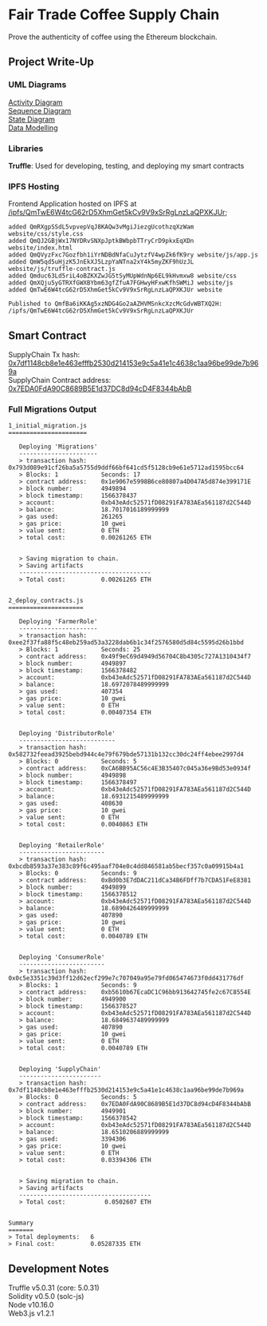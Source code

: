 # Fair Trade Coffee Supply Chain

Prove the authenticity of coffee using the Ethereum blockchain.

## Project Write-Up

### UML Diagrams

[Activity Diagram](./uml/Activity%20Diagram.jpeg)<br>
[Sequence Diagram](./uml/Sequence%20Diagram.jpeg)<br>
[State Diagram](./uml/State%20Diagram.jpeg)<br>
[Data Modelling](./uml/Data%20Modelling.jpeg)<br>

### Libraries

**Truffle**: Used for developing, testing, and deploying my smart contracts

### IPFS Hosting

Frontend Application hosted on IPFS at [/ipfs/QmTwE6W4tcG62rD5XhmGet5kCv9V9xSrRgLnzLaQPXKJUr](https://gateway.ipfs.io/ipfs/QmTwE6W4tcG62rD5XhmGet5kCv9V9xSrRgLnzLaQPXKJUr/);

```
added QmRXgpSSdL5vpvepVqJ8KAQw3vMgiJiezgUcothzqXzWam website/css/style.css
added QmQJ2GBjWx17NYDRvSNXpJptkBWbpbTTryCrD9pkxEqXDn website/index.html
added QmQVyzFxc7Gozfbh1iYrNDBdNfaCuJytzfV4wpZk6fK9ry website/js/app.js
added QmW5qd5uHjzK5JnEkXJ5LzpYaNTna2xY4k5myZKF9hUzJL website/js/truffle-contract.js
added Qmduc63Ld5riL4oBZKXZwJG5tSyMUpWdnNp6EL9kHvmxw8 website/css
added QmXQju5yGTRXfGWXBYbm63gfZfuA7FGHwyHFxwKfhSWMiJ website/js
added QmTwE6W4tcG62rD5XhmGet5kCv9V9xSrRgLnzLaQPXKJUr website

Published to QmfBa6iKKAg5xzNDG4Go2aAZHVMSnkcXzcMcGdvWBTXQ2H: /ipfs/QmTwE6W4tcG62rD5XhmGet5kCv9V9xSrRgLnzLaQPXKJUr
```


## Smart Contract

SupplyChain Tx hash: [0x7df1148cb8e1e463efffb2530d214153e9c5a41e1c4638c1aa96be99de7b969a](https://rinkeby.etherscan.io/tx/0x7df1148cb8e1e463efffb2530d214153e9c5a41e1c4638c1aa96be99de7b969a)<br>
SupplyChain Contract address: [0x7EDA0FdA90C8689B5E1d37DC8d94cD4F8344bAbB](https://rinkeby.etherscan.io/address/0x7eda0fda90c8689b5e1d37dc8d94cd4f8344babb)<br>

### Full Migrations Output

```
1_initial_migration.js
======================

   Deploying 'Migrations'
   ----------------------
   > transaction hash:    0x793d089e91cf26ba5a5755d9ddf66bf641cd5f5128cb9e61e5712ad1595bcc64
   > Blocks: 1            Seconds: 17
   > contract address:    0x1e9067e5998B6ce80807a4D047A5d874e399171E
   > block number:        4949894
   > block timestamp:     1566378437
   > account:             0xb43eAdc52571fD08291FA783AEa561187d2C544D
   > balance:             18.7017016189999999
   > gas used:            261265
   > gas price:           10 gwei
   > value sent:          0 ETH
   > total cost:          0.00261265 ETH


   > Saving migration to chain.
   > Saving artifacts
   -------------------------------------
   > Total cost:          0.00261265 ETH


2_deploy_contracts.js
=====================

   Deploying 'FarmerRole'
   ----------------------
   > transaction hash:    0xee2f37fa88f5c48eb259ad53a3228dab6b1c34f2576580d5d84c5595d26b1bbd
   > Blocks: 1            Seconds: 25
   > contract address:    0x49f9eC69d4949d56704C8b4305c727A1310434f7
   > block number:        4949897
   > block timestamp:     1566378482
   > account:             0xb43eAdc52571fD08291FA783AEa561187d2C544D
   > balance:             18.6972078489999999
   > gas used:            407354
   > gas price:           10 gwei
   > value sent:          0 ETH
   > total cost:          0.00407354 ETH


   Deploying 'DistributorRole'
   ---------------------------
   > transaction hash:    0x582732feead3925bebd944c4e79f679bde57131b132cc30dc24ff4ebee2997d4
   > Blocks: 0            Seconds: 5
   > contract address:    0xCA6BB95AC56c4E3B35407c045a36e9Bd53e0934f
   > block number:        4949898
   > block timestamp:     1566378497
   > account:             0xb43eAdc52571fD08291FA783AEa561187d2C544D
   > balance:             18.6931215489999999
   > gas used:            408630
   > gas price:           10 gwei
   > value sent:          0 ETH
   > total cost:          0.0040863 ETH


   Deploying 'RetailerRole'
   ------------------------
   > transaction hash:    0xbcdb8593a37e383c89f6c495aaf704e0c4dd846581ab5becf357c0a09915b4a1
   > Blocks: 0            Seconds: 9
   > contract address:    0xBd0b3E7dDAC211dCa34B6FDff7b7CDA51FeE8381
   > block number:        4949899
   > block timestamp:     1566378512
   > account:             0xb43eAdc52571fD08291FA783AEa561187d2C544D
   > balance:             18.6890426489999999
   > gas used:            407890
   > gas price:           10 gwei
   > value sent:          0 ETH
   > total cost:          0.0040789 ETH


   Deploying 'ConsumerRole'
   ------------------------
   > transaction hash:    0x0c5e3351c39d3ff12d62ecf299e7c707049a95e79fd065474673f0dd431776df
   > Blocks: 1            Seconds: 9
   > contract address:    0xb5610b67EcaDC1C96bb913642745fe2c67C8554E
   > block number:        4949900
   > block timestamp:     1566378527
   > account:             0xb43eAdc52571fD08291FA783AEa561187d2C544D
   > balance:             18.6849637489999999
   > gas used:            407890
   > gas price:           10 gwei
   > value sent:          0 ETH
   > total cost:          0.0040789 ETH


   Deploying 'SupplyChain'
   -----------------------
   > transaction hash:    0x7df1148cb8e1e463efffb2530d214153e9c5a41e1c4638c1aa96be99de7b969a
   > Blocks: 0            Seconds: 5
   > contract address:    0x7EDA0FdA90C8689B5E1d37DC8d94cD4F8344bAbB
   > block number:        4949901
   > block timestamp:     1566378542
   > account:             0xb43eAdc52571fD08291FA783AEa561187d2C544D
   > balance:             18.6510206889999999
   > gas used:            3394306
   > gas price:           10 gwei
   > value sent:          0 ETH
   > total cost:          0.03394306 ETH


   > Saving migration to chain.
   > Saving artifacts
   -------------------------------------
   > Total cost:           0.0502607 ETH


Summary
=======
> Total deployments:   6
> Final cost:          0.05287335 ETH
```

## Development Notes

Truffle v5.0.31 (core: 5.0.31)<br>
Solidity v0.5.0 (solc-js)<br>
Node v10.16.0<br>
Web3.js v1.2.1<br>


